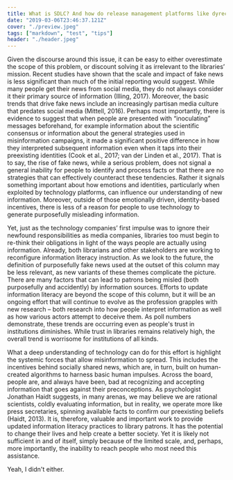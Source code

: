 ```yaml
---
title: What is SDLC? And how do release management platforms like dyrector.io fit into the lifecycle?
date: "2019-03-06T23:46:37.121Z"
cover: "./preview.jpeg"
tags: ["markdown", "test", "tips"]
header: "./header.jpeg"
---
```


Given the discourse around this issue, it can be easy to either overestimate the scope of this problem, or discount solving it as irrelevant to the libraries’ mission. Recent studies have shown that the scale and impact of fake news is less significant than much of the initial reporting would suggest. While many people get their news from social media, they do not always consider it their primary source of information (Illing, 2017). Moreover, the basic trends that drive fake news include an increasingly partisan media culture that predates social media (Mittell, 2016). Perhaps most importantly, there is evidence to suggest that when people are presented with “inoculating” messages beforehand, for example information about the scientific consensus or information about the general strategies used in misinformation campaigns, it made a significant positive difference in how they interpreted subsequent information even when it taps into their preexisting identities (Cook et al., 2017; van der Linden et al., 2017). That is to say, the rise of fake news, while a serious problem, does not signal a general inability for people to identify and process facts or that there are no strategies that can effectively counteract these tendencies. Rather it signals something important about how emotions and identities, particularly when exploited by technology platforms, can influence our understanding of new information. Moreover, outside of those emotionally driven, identity-based incentives, there is less of a reason for people to use technology to generate purposefully misleading information.

Yet, just as the technology companies’ first impulse was to ignore their newfound responsibilities as media companies, libraries too must begin to re-think their obligations in light of the ways people are actually using information. Already, both librarians and other stakeholders are working to reconfigure information literacy instruction. As we look to the future, the definition of purposefully fake news used at the outset of this column may be less relevant, as new variants of these themes complicate the picture. There are many factors that can lead to patrons being misled (both purposefully and accidently) by information sources. Efforts to update information literacy are beyond the scope of this column, but it will be an ongoing effort that will continue to evolve as the profession grapples with new research – both research into how people interpret information as well as how various actors attempt to deceive them. As poll numbers demonstrate, these trends are occurring even as people's trust in institutions diminishes. While trust in libraries remains relatively high, the overall trend is worrisome for institutions of all kinds.

What a deep understanding of technology can do for this effort is highlight the systemic forces that allow misinformation to spread. This includes the incentives behind socially shared news, which are, in turn, built on human-created algorithms to harness basic human impulses. Across the board, people are, and always have been, bad at recognizing and accepting information that goes against their preconceptions. As psychologist Jonathan Haidt suggests, in many arenas, we may believe we are rational scientists, coldly evaluating information, but in reality, we operate more like press secretaries, spinning available facts to confirm our preexisting beliefs (Haidt, 2013). It is, therefore, valuable and important work to provide updated information literacy practices to library patrons. It has the potential to change their lives and help create a better society. Yet it is likely not sufficient in and of itself, simply because of the limited scale, and, perhaps, more importantly, the inability to reach people who most need this assistance.

Yeah, I didn't either.
